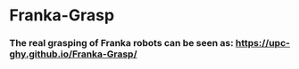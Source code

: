 # Franka-Grasp

### The real grasping of Franka robots can be seen as: https://upc-ghy.github.io/Franka-Grasp/

